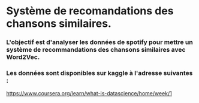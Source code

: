 # Système de recomandations des chansons similaires. 

### L'objectif est d'analyser les données de spotify pour mettre un système de recommandations des chansons similaires avec Word2Vec. 
### Les données sont disponibles sur kaggle à l'adresse suivantes : 




https://www.coursera.org/learn/what-is-datascience/home/week/1
